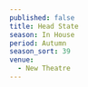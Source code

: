 ```yaml
---
published: false
title: Head State
season: In House
period: Autumn
season_sort: 39
venue:
  - New Theatre
---
```



